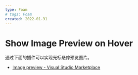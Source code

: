 ```yaml
---
type: Foam
# tags: Foam
created: 2022-01-31
---
```


# Show Image Preview on Hover

通过下面的插件可以实现光标悬停预览图片。

- [Image preview - Visual Studio Marketplace](https://marketplace.visualstudio.com/items?itemName=kisstkondoros.vscode-gutter-preview)
